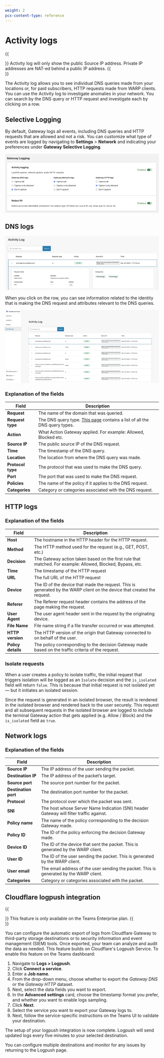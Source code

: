 ```yaml
---
weight: 2
pcx-content-type: reference
---
```


# Activity logs

{{<Aside>}}
Activity log will only show the public Source IP address. Private IP addresses are NAT-ed behind a public IP address.
{{</Aside>}}

The Activity log allows you to see individual DNS queries made from your locations or, for paid subscribers, HTTP requests made from WARP clients. You can use the Activity log to investigate anomalies in your network. You can search by the DNS query or HTTP request and investigate each by clicking on a row.

## Selective Logging

By default, Gateway logs all events, including DNS queries and HTTP requests that are allowed and not a risk. You can customize what type of events are logged by navigating to **Settings** > **Network** and indicating your preferences under **Gateway Selective Logging**.

![Selective Logging](../../static/documentation/logs/selective-logging.png)

## DNS logs

![Gateway activity log](../../static/documentation/logs/teams-dash-activity-log.png)

When you click on the row, you can see information related to the identity that is making the DNS request and attributes relevant to the DNS queries.

![Gateway activity log expanded](../../static/documentation/logs/teams-dash-activity-log-expanded.png)

### Explanation of the fields

<TableWrap>

| Field             | Description                                                                                                                         |
| ----------------- | ----------------------------------------------------------------------------------------------------------------------------------- |
| **Request**       | The name of the domain that was queried.                                                                                            |
| **Request type**  | The DNS query type. [This page](https://en.wikipedia.org/wiki/List_of_DNS_record_types) contains a list of all the DNS query types. |
| **Action**        | What Action Gateway applied. For example: Allowed, Blocked etc.                                                                     |
| **Source IP**     | The public source IP of the DNS request.                                                                                            |
| **Time**          | The timestamp of the DNS query.                                                                                                     |
| **Location**      | The location from where the DNS query was made.                                                                                     |
| **Protocol type** | The protocol that was used to make the DNS query.                                                                                   |
| **Port**          | The port that was used to make the DNS request.                                                                                     |
| **Policies**      | The name of the policy if it applies to the DNS request.                                                                            |
| **Categories**    | Category or categories associated with the DNS request.                                                                             |

</TableWrap>

## HTTP logs

### Explanation of the fields

<TableWrap>

| Field              | Description                                                                                                              |
| ------------------ | ------------------------------------------------------------------------------------------------------------------------ |
| **Host**           | The hostname in the HTTP header for the HTTP request.                                                                    |
| **Method**         | The HTTP method used for the request (e.g., GET, POST, etc.)                                                             |
| **Decision**       | The Gateway action taken based on the first rule that matched. For example: Allowed, Blocked, Bypass, etc.               |
| **Time**           | The timestamp of the HTTP request                                                                                        |
| **URL**            | The full URL of the HTTP request                                                                                         |
| **Device**         | The ID of the device that made the request. This is generated by the WARP client on the device that created the request. |
| **Referer**        | The Referer request header contains the address of the page making the request.                                          |
| **User Agent**     | The user agent header sent in the request by the originating device.                                                     |
| **File Name**      | File name string if a file transfer occurred or was attempted.                                                           |
| **HTTP version**   | The HTTP version of the origin that Gateway connected to on behalf of the user.                                          |
| **Policy details** | The policy corresponding to the decision Gateway made based on the traffic criteria of the request.                      |

</TableWrap>

### Isolate requests

When a user creates a policy to isolate traffic, the initial request that triggers isolation will be logged as an `Isolate` decision and the `is_isolated` field will return `false`. This is because that initial request is not isolated yet — but it initiates an isolated session.

Since the request is generated in an isolated browser, the result is rendered in the isolated browser and rendered back to the user securely. This request and all subsequent requests in the isolated browser are logged to include the terminal Gateway action that gets applied (e.g. Allow / Block) and the `is_isolated` field as `true`.

## Network logs

### Explanation of the fields

<TableWrap>

| Field                | Description                                                                             |
| -------------------- | --------------------------------------------------------------------------------------- |
| **Source IP**        | The IP address of the user sending the packet.                                          |
| **Destination IP**   | The IP address of the packet’s target.                                                  |
| **Source port**      | The source port number for the packet.                                                  |
| **Destination port** | The destination port number for the packet.                                             |
| **Protocol**         | The protocol over which the packet was sent.                                            |
| **SNI**              | The host whose Server Name Indication (SNI) header Gateway will filter traffic against. |
| **Policy name**      | The name of the policy corresponding to the decision Gateway made.                      |
| **Policy ID**        | The ID of the policy enforcing the decision Gateway made.                               |
| **Device ID**        | The ID of the device that sent the packet. This is generated by the WARP client.        |
| **User ID**          | The ID of the user sending the packet. This is generated by the WARP client.            |
| **User email**       | The email address of the user sending the packet. This is generated by the WARP client. |
| **Categories**       | Category or categories associated with the packet.                                      |

</TableWrap>

## Cloudflare logpush integration

{{<Aside>}}
This feature is only available on the Teams Enterprise plan.
{{</Aside>}}

You can configure the automatic export of logs from Cloudflare Gateway to third-party storage destinations or to security information and event management (SIEM) tools. Once exported, your team can analyze and audit the data as needed. This feature builds on Cloudflare's Logpush Service. To enable this feature on the Teams dashboard:

1. Navigate to **Logs > Logpush**.
1. Click **Connect a service**.
1. Enter a **Job name**.
1. From the drop-down menu, choose whether to export the _Gateway DNS_ or the _Gateway HTTP_ dataset.
1. Next, select the data fields you want to export.
1. In the **Advanced settings** card, choose the timestamp format you prefer, and whether you want to enable logs sampling.
1. Click **Next**.
1. Select the service you want to export your Gateway logs to.
1. Next, follow the service-specific instructions on the Teams UI to validate your destination.

The setup of your logpush integration is now complete. Logpush will send updated logs every five minutes to your selected destination.

You can configure multiple destinations and monitor for any issues by returning to the Logpush page.
